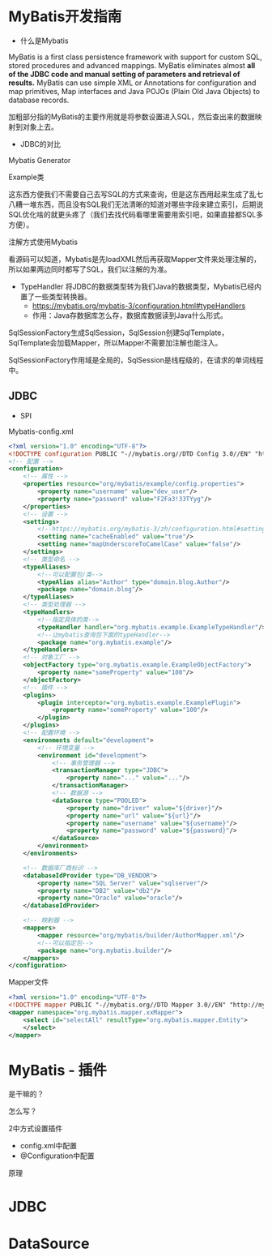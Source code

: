 # MyBatis开发指南

- 什么是Mybatis

MyBatis is a first class persistence framework with support for custom SQL, stored procedures and advanced mappings. MyBatis eliminates almost **all of the JDBC code and manual setting of parameters and retrieval of results.** MyBatis can use simple XML or Annotations for configuration and map primitives, Map interfaces and Java POJOs (Plain Old Java Objects) to database records.



加粗部分指的MyBatis的主要作用就是将参数设置进入SQL，然后查出来的数据映射到对象上去。

- JDBC的对比



Mybatis Generator

Example类

这东西方便我们不需要自己去写SQL的方式来查询，但是这东西用起来生成了乱七八糟一堆东西，而且没有SQL我们无法清晰的知道对哪些字段来建立索引，后期说SQL优化啥的就更头疼了（我们去找代码看哪里需要用索引吧，如果直接都SQL多方便）。

注解方式使用Mybatis

看源码可以知道，Mybatis是先loadXML然后再获取Mapper文件来处理注解的，所以如果两边同时都写了SQL，我们以注解的为准。





- TypeHandler 将JDBC的数据类型转为我们Java的数据类型，Mybatis已经内置了一些类型转换器。
  - https://mybatis.org/mybatis-3/configuration.html#typeHandlers
  - 作用：Java存数据库怎么存，数据库数据读到Java什么形式。





SqlSessionFactory生成SqlSession，SqlSession创建SqlTemplate，SqlTemplate会加载Mapper，所以Mapper不需要加注解也能注入。

SqlSessionFactory作用域是全局的，SqlSession是线程级的，在请求的单词线程中。





## JDBC

- SPI





Mybatis-config.xml

```xml
<?xml version="1.0" encoding="UTF-8"?>
<!DOCTYPE configuration PUBLIC "-//mybatis.org//DTD Config 3.0//EN" "http://mybatis.org/dtd/mybatis-3-config.dtd">
<!-- 配置 -->
<configuration>
    <!-- 属性 -->
    <properties resource="org/mybatis/example/config.properties">
        <property name="username" value="dev_user"/>
        <property name="password" value="F2Fa3!33TYyg"/>
    </properties>
    <!-- 设置 -->
    <settings>
        <!--https://mybatis.org/mybatis-3/zh/configuration.html#settings-->
        <setting name="cacheEnabled" value="true"/>
        <setting name="mapUnderscoreToCamelCase" value="false"/>
    </settings>
    <!-- 类型命名 -->
    <typeAliases>
        <!--可以配置包/类-->
        <typeAlias alias="Author" type="domain.blog.Author"/>
        <package name="domain.blog"/>
    </typeAliases>
    <!-- 类型处理器 -->
    <typeHandlers>
        <!--指定具体的类-->
        <typeHandler handler="org.mybatis.example.ExampleTypeHandler"/>
        <!--让mybatis查询包下面的typeHandler-->
        <package name="org.mybatis.example"/>
    </typeHandlers>
    <!-- 对象工厂 -->
    <objectFactory type="org.mybatis.example.ExampleObjectFactory">
        <property name="someProperty" value="100"/>
    </objectFactory>
    <!-- 插件 -->
    <plugins>
        <plugin interceptor="org.mybatis.example.ExamplePlugin">
            <property name="someProperty" value="100"/>
        </plugin>
    </plugins>
    <!-- 配置环境 -->
    <environments default="development">
        <!-- 环境变量 -->
        <environment id="development">
            <!-- 事务管理器 -->
            <transactionManager type="JDBC">
                <property name="..." value="..."/>
            </transactionManager>
            <!-- 数据源 -->
            <dataSource type="POOLED">
                <property name="driver" value="${driver}"/>
                <property name="url" value="${url}"/>
                <property name="username" value="${username}"/>
                <property name="password" value="${password}"/>
            </dataSource>
        </environment>
    </environments>

    <!-- 数据库厂商标识 -->
    <databaseIdProvider type="DB_VENDOR">
        <property name="SQL Server" value="sqlserver"/>
        <property name="DB2" value="db2"/>
        <property name="Oracle" value="oracle"/>
    </databaseIdProvider>

    <!-- 映射器 -->
    <mappers>
        <mapper resource="org/mybatis/builder/AuthorMapper.xml"/>
        <!--可以指定包-->
        <package name="org.mybatis.builder"/>
    </mappers>
</configuration>
```



Mapper文件

```xml
<?xml version="1.0" encoding="UTF-8"?>
<!DOCTYPE mapper PUBLIC "-//mybatis.org//DTD Mapper 3.0//EN" "http://mybatis.org/dtd/mybatis-3-mapper.dtd">
<mapper namespace="org.mybatis.mapper.xxMapper">
    <select id="selectAll" resultType="org.mybatis.mapper.Entity">
    </select>
</mapper>
```





# MyBatis - 插件

是干嘛的？

怎么写？





2中方式设置插件

- config.xml中配置
- @Configuration中配置

原理 







# JDBC

# DataSource



